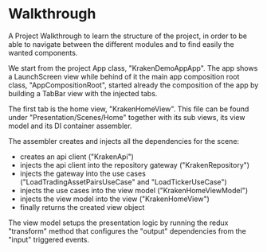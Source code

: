 # Walkthrough

A Project Walkthrough to learn the structure of the project, in order to be able to navigate between the different modules and to find easily the wanted components.

We start from the project App class, "KrakenDemoAppApp". The app shows a LaunchScreen view while behind of it the main app composition root class, "AppCompositionRoot", started already the composition of the app by building a TabBar view with the injected tabs.

The first tab is the home view, "KrakenHomeView". This file can be found under "Presentation/Scenes/Home" together with its sub views, its view model and its DI container assembler.

The assembler creates and injects all the dependencies for the scene: 

- creates an api client ("KrakenApi") 
- injects the api client into the repository gateway ("KrakenRepository")
- injects the gateway into the use cases ("LoadTradingAssetPairsUseCase" and "LoadTickerUseCase")
- injects the use cases into the view model ("KrakenHomeViewModel")
- injects the view model into the view ("KrakenHomeView")
- finally returns the created view object

The view model setups the presentation logic by running the redux "transform" method that configures the "output" dependencies from the "input" triggered events.